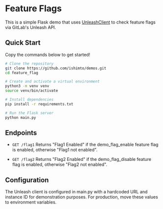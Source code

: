 # Feature Flags

This is a simple Flask demo that uses [UnleashClient](https://github.com/Unleash/unleash-client-python) to check feature flags via GitLab's Unleash API.

## Quick Start

Copy the commands below to get started!

```sh
# Clone the repository
git clone https://github.com/ishimto/demos.git
cd feature_flag

# Create and activate a virtual environment
python3 -m venv venv
source venv/bin/activate

# Install dependencies
pip install -r requirements.txt

# Run the Flask server
python main.py
```

## Endpoints

* ```GET /flag1```
Returns "Flag1 Enabled" if the demo_flag_enable feature flag is enabled, otherwise "Flag1 not enabled".

* ```GET /flag2```
Returns "Flag2 Enabled" if the demo_flag_disable feature flag is enabled, otherwise "Flag2 not enabled".

## Configuration
The Unleash client is configured in main.py with a hardcoded URL and instance ID for demonstration purposes.
For production, move these values to environment variables.